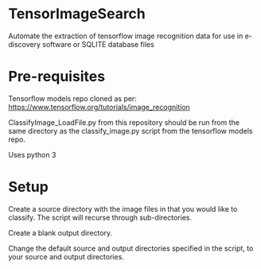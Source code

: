 # TensorImageSearch
Automate the extraction of tensorflow image recognition data for use in e-discovery software or SQLITE database files

# Pre-requisites

Tensorflow models repo cloned as per:
https://www.tensorflow.org/tutorials/image_recognition

ClassifyImage_LoadFile.py from this repository should be run from the same directory as the classify_image.py script from the tensorflow models repo.

Uses python 3

# Setup

Create a source directory with the image files in that you would like to classify.  The script will recurse through sub-directories.

Create a blank output directory.

Change the default source and output directories specified in the script, to your source and output directories.

